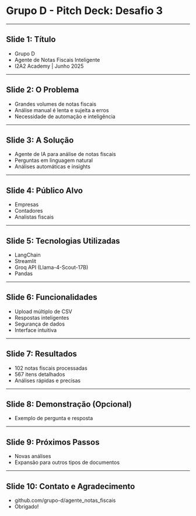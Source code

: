# Grupo D - Pitch Deck: Desafio 3

---

## Slide 1: Título
- Grupo D
- Agente de Notas Fiscais Inteligente
- I2A2 Academy | Junho 2025

---

## Slide 2: O Problema
- Grandes volumes de notas fiscais
- Análise manual é lenta e sujeita a erros
- Necessidade de automação e inteligência

---

## Slide 3: A Solução
- Agente de IA para análise de notas fiscais
- Perguntas em linguagem natural
- Análises automáticas e insights

---

## Slide 4: Público Alvo
- Empresas
- Contadores
- Analistas fiscais

---

## Slide 5: Tecnologias Utilizadas
- LangChain
- Streamlit
- Groq API (Llama-4-Scout-17B)
- Pandas

---

## Slide 6: Funcionalidades
- Upload múltiplo de CSV
- Respostas inteligentes
- Segurança de dados
- Interface intuitiva

---

## Slide 7: Resultados
- 102 notas fiscais processadas
- 567 itens detalhados
- Análises rápidas e precisas

---

## Slide 8: Demonstração (Opcional)
- Exemplo de pergunta e resposta

---

## Slide 9: Próximos Passos
- Novas análises
- Expansão para outros tipos de documentos

---

## Slide 10: Contato e Agradecimento
- github.com/grupo-d/agente_notas_fiscais
- Obrigado!